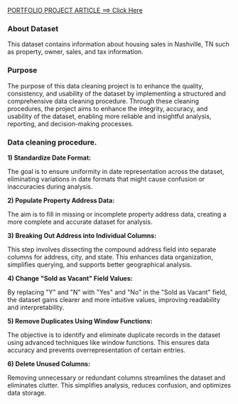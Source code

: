 [PORTFOLIO PROJECT ARTICLE ==> Click Here](https://medium.com/@sarisaldi365/data-analysis-project-data-cleaning-transformation-using-sql-490f1bc88870)

### About Dataset 
This dataset contains information about housing sales in Nashville, TN such as property, owner, sales, and tax information.

### Purpose
The purpose of this data cleaning project is to enhance the quality, consistency, and usability of the dataset by implementing a structured and comprehensive data cleaning procedure. Through these cleaning procedures, the project aims to enhance the integrity, accuracy, and usability of the dataset, enabling more reliable and insightful analysis, reporting, and decision-making processes.

### Data cleaning procedure.
**1) Standardize Date Format:**

   The goal is to ensure uniformity in date representation across the dataset, eliminating variations in date formats that might cause confusion or inaccuracies during 
   analysis.

**2) Populate Property Address Data:**

   The aim is to fill in missing or incomplete property address data, creating a more complete and accurate dataset for analysis.

**3) Breaking Out Address into Individual Columns:**

   This step involves dissecting the compound address field into separate columns for address, city, and state. This enhances data organization, simplifies querying, and 
   supports better geographical analysis.

**4) Change "Sold as Vacant" Field Values:**

   By replacing "Y" and "N" with "Yes" and "No" in the "Sold as Vacant" field, the dataset gains clearer and more intuitive values, improving readability and 
   interpretability.
   
**5) Remove Duplicates Using Window Functions:**

   The objective is to identify and eliminate duplicate records in the dataset using advanced techniques like window functions. This ensures data accuracy and prevents 
   overrepresentation of certain entries.

**6) Delete Unused Columns:**

   Removing unnecessary or redundant columns streamlines the dataset and eliminates clutter. This simplifies analysis, reduces confusion, and optimizes data storage.
